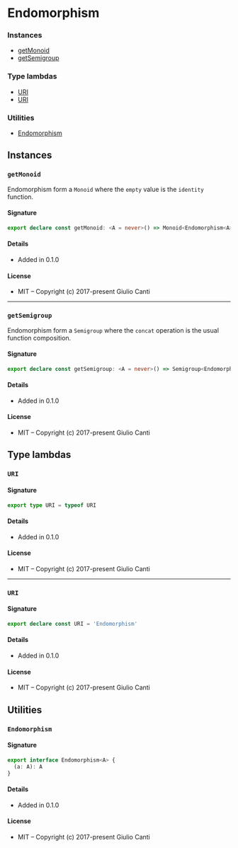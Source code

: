 
# Endomorphism







### Instances

* [getMonoid](#getmonoid)
* [getSemigroup](#getsemigroup)

### Type lambdas

* [URI](#uri)
* [URI](#uri)

### Utilities

* [Endomorphism](#endomorphism)

## Instances


### `getMonoid`

Endomorphism form a `Monoid` where the `empty` value is the `identity` function.




#### Signature

```typescript
export declare const getMonoid: <A = never>() => Monoid<Endomorphism<A>>
```

#### Details

* Added in 0.1.0


#### License

* MIT – Copyright (c) 2017-present Giulio Canti

---


### `getSemigroup`

Endomorphism form a `Semigroup` where the `concat` operation is the usual function composition.




#### Signature

```typescript
export declare const getSemigroup: <A = never>() => Semigroup<Endomorphism<A>>
```

#### Details

* Added in 0.1.0


#### License

* MIT – Copyright (c) 2017-present Giulio Canti

## Type lambdas


### `URI`




#### Signature

```typescript
export type URI = typeof URI
```

#### Details

* Added in 0.1.0


#### License

* MIT – Copyright (c) 2017-present Giulio Canti

---


### `URI`




#### Signature

```typescript
export declare const URI = 'Endomorphism'
```

#### Details

* Added in 0.1.0


#### License

* MIT – Copyright (c) 2017-present Giulio Canti

## Utilities


### `Endomorphism`




#### Signature

```typescript
export interface Endomorphism<A> {
  (a: A): A
}
```

#### Details

* Added in 0.1.0


#### License

* MIT – Copyright (c) 2017-present Giulio Canti
